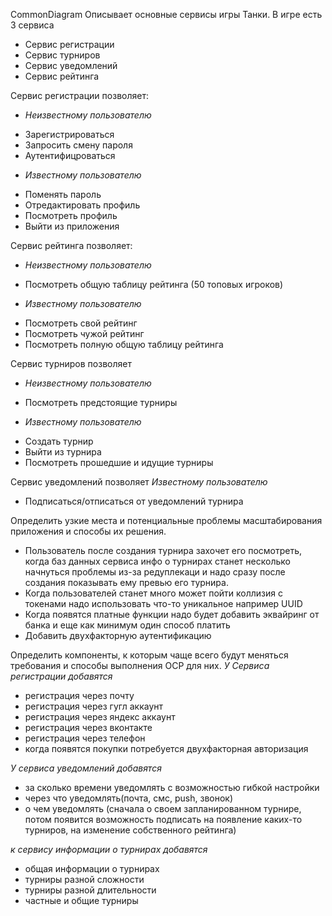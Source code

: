 CommonDiagram Описывает основные сервисы игры Танки. 
В игре есть 3 сервиса
- Сервис регистрации
- Сервис турниров
- Сервис уведомлений
- Сервис рейтинга

Сервис регистрации позволяет:
- *Неизвестному пользователю* 
 + Зарегистрироваться
 + Запросить смену пароля
 + Аутентифицроваться
- *Известному пользователю*
 + Поменять пароль
 + Отредактировать профиль
 + Посмотреть профиль
 + Выйти из приложения

Сервис рейтинга позволяет:
- *Неизвестному пользователю* 
 + Посмотреть общую таблицу рейтинга (50 топовых игроков)
- *Известному пользователю*
 + Посмотреть свой рейтинг
 + Посмотреть чужой рейтинг
 + Посмотреть полную общую таблицу рейтинга

Сервис турниров позволяет
- *Неизвестному пользователю*
 + Посмотреть предстоящие турниры
- *Известному пользователю*
 + Создать турнир
 + Выйти из турнира
 + Посмотреть прошедшие и идущие турниры

Сервис уведомлений позволяет
*Известному пользователю*
 + Подписаться/отписаться от уведомлений турнира

Определить узкие места и потенциальные проблемы масштабирования приложения и способы их решения.
- Пользователь после создания турнира захочет его посмотреть, когда баз данных сервиса инфо о турнирах станет несколько
начнуться проблемы из-за редуплекаци и надо сразу после создания показывать ему превью его турнира.
- Когда пользователей станет много может пойти коллизия с токенами надо использовать что-то уникальное например UUID
- Когда появятся платные функции надо будет добавить эквайринг от банка и еще как минимум один способ платить
- Добавить двухфакторную аутентификацию

Определить компоненты, к которым чаще всего будут меняться требования и способы выполнения OCP для них.
*У Cервиса регистрации добавятся*
- регистрация через почту
- регистрация через гугл аккаунт
- регистрация через яндекс аккаунт
- регистрация через вконтакте
- регистрация через телефон
- когда появятся покупки потребуется двухфакторная авторизация

*У сервиса уведомлений добавятся*
 - за сколько времени уведомлять с возможностью гибкой настройки
 - через что уведомлять(почта, смс, push, звонок)
 - о чем уведомлять (сначала о своем запланированном турнире, потом появится возможность подписать на появление каких-то турниров, на изменение собственного рейтинга)

*к сервису информации о турнирах добавятся*
- общая информации о турнирах 
- турниры разной сложности
- турниры разной длительности
- частные и общие турниры

